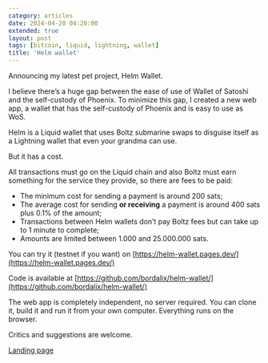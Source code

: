 ```yaml
---
category: articles
date: 2024-04-20 04:20:00
extended: true
layout: post
tags: [bitcoin, liquid, lightning, wallet]
title: 'Helm wallet'
---
```


Announcing my latest pet project, Helm Wallet.

I believe there’s a huge gap between the ease of use of Wallet of Satoshi and the self-custody of Phoenix. To minimize this gap, I created a new web app, a wallet that has the self-custody of Phoenix and is easy to use as WoS.

Helm is a Liquid wallet that uses Boltz submarine swaps to disguise itself as a Lightning wallet that even your grandma can use.

But it has a cost.

<!--more-->

All transactions must go on the Liquid chain and also Boltz must earn something for the service they provide, so there are fees to be paid:

- The minimum cost for sending a payment is around 200 sats;
- The average cost for sending **or receiving** a payment is around 400 sats plus 0.1% of the amount;
- Transactions between Helm wallets don’t pay Boltz fees but can take up to 1 minute to complete;
- Amounts are limited between 1.000 and 25.000.000 sats.

You can try it (testnet if you want) on [https://helm-wallet.pages.dev/](https://helm-wallet.pages.dev/)

Code is available at [https://github.com/bordalix/helm-wallet/](https://github.com/bordalix/helm-wallet/)

The web app is completely independent, no server required. You can clone it, build it and run it from your own computer. Everything runs on the browser.

Critics and suggestions are welcome.

[Landing page](https://helm-wallet.com)
